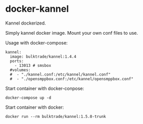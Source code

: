 # docker-kannel
Kannel dockerized.

Simply kannel docker image. Mount your own conf files to use.

Usage with docker-compose:

	kannel:
      image: bulktrade/kannel:1.4.4
      ports:
        - 13013 # smsbox
      #volumes:
      #  - "./kannel.conf:/etc/kannel/kannel.conf"
      #  - "./opensmppbox.conf:/etc/kannel/opensmppbox.conf"

Start container with docker-conpose: 
	
	docker-compose up -d
	
Start container with docker:

	docker run --rm bulktrade/kannel:1.5.0-trunk